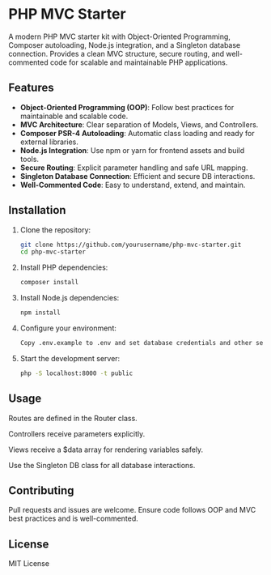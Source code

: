 # PHP MVC Starter

A modern PHP MVC starter kit with Object-Oriented Programming, Composer autoloading, Node.js integration, and a Singleton database connection. Provides a clean MVC structure, secure routing, and well-commented code for scalable and maintainable PHP applications.

## Features

- **Object-Oriented Programming (OOP)**: Follow best practices for maintainable and scalable code.
- **MVC Architecture**: Clear separation of Models, Views, and Controllers.
- **Composer PSR-4 Autoloading**: Automatic class loading and ready for external libraries.
- **Node.js Integration**: Use npm or yarn for frontend assets and build tools.
- **Secure Routing**: Explicit parameter handling and safe URL mapping.
- **Singleton Database Connection**: Efficient and secure DB interactions.
- **Well-Commented Code**: Easy to understand, extend, and maintain.

## Installation

1. Clone the repository:
   ```bash
   git clone https://github.com/yourusername/php-mvc-starter.git
   cd php-mvc-starter
   
2. Install PHP dependencies:
   ```bash
   composer install
   
3. Install Node.js dependencies:
   ```bash
   npm install
   
4. Configure your environment:
   ```bash
   Copy .env.example to .env and set database credentials and other settings.
   
5. Start the development server:
   ```bash
   php -S localhost:8000 -t public
   
## Usage
Routes are defined in the Router class.

Controllers receive parameters explicitly.

Views receive a $data array for rendering variables safely.

Use the Singleton DB class for all database interactions.

## Contributing

Pull requests and issues are welcome. Ensure code follows OOP and MVC best practices and is well-commented.

## License

MIT License
